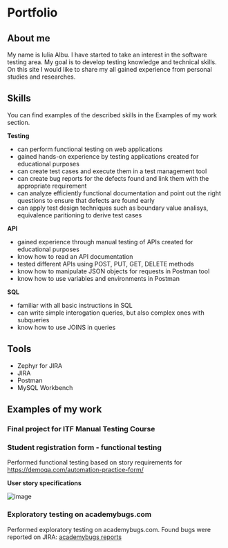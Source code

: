 
# Portfolio

## About me

My name is Iulia Albu. I have started to take an interest in the software testing area. My goal is to develop testing knowledge and technical skills. On this site I would like to share my all gained experience from personal studies and researches.

## Skills

You can find examples of the described skills in the Examples of my work section.

__Testing__
 * can perform functional testing on web applications
 * gained hands-on experience by testing applications created for educational purposes
 * can create test cases and execute them in a test management tool
 * can create bug reports for the defects found and link them with the appropriate requirement
 * can analyze efficiently functional documentation and point out the right questions to ensure that defects are found early
 * can apply test design techniques such as boundary value analisys, equivalence paritioning to derive test cases

__API__
 * gained experience through manual testing of APIs created for educational purposes
 * know how to read an API documentation
 * tested different APIs using POST, PUT, GET, DELETE methods
 * know how to manipulate JSON objects for requests in Postman tool
 * know how to use variables and environments in Postman 

__SQL__
 * familiar with all basic instructions in SQL
 * can write simple interogation queries, but also complex ones with subqueries
 * know how to use JOINS in queries

## Tools

* Zephyr for JIRA 
* JIRA
* Postman
* MySQL Workbench

## Examples of my work

### Final project for ITF Manual Testing Course

### Student registration form - functional testing

Performed functional testing based on story requirements for https://demoqa.com/automation-practice-form/ 

__User story specifications__

![image](https://user-images.githubusercontent.com/99291143/163685676-33e16f9d-1295-433a-a1eb-c1ef64a124e5.png)



### Exploratory testing on academybugs.com

Performed exploratory testing on academybugs.com. Found bugs were reported on JIRA: [academybugs reports](https://github.com/julai215/itf_final_project_example/blob/main/Files/academybugs.pdf)
